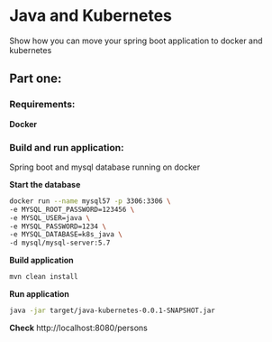# Java and Kubernetes

Show how you can move your spring boot application to docker and kubernetes

## Part one:

### Requirements:

**Docker**

### Build and run application:

Spring boot and mysql database running on docker

**Start the database**
```bash
docker run --name mysql57 -p 3306:3306 \
-e MYSQL_ROOT_PASSWORD=123456 \
-e MYSQL_USER=java \
-e MYSQL_PASSWORD=1234 \
-e MYSQL_DATABASE=k8s_java \
-d mysql/mysql-server:5.7
```

**Build application**
```bash
mvn clean install
```

**Run application**
```bash
java -jar target/java-kubernetes-0.0.1-SNAPSHOT.jar
```

**Check**
http://localhost:8080/persons
